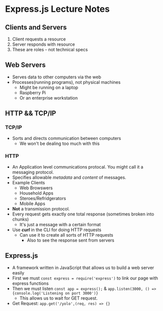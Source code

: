 # Express.js Lecture Notes

## Clients and Servers
1. Client requests a resource
2. Server responds with resource
3. These are roles - not technical specs

## Web Servers
- Serves data to other computers via the web
- Processes(running programs), not physical machines
  - Might be running on a laptop
  - Raspberry Pi
  - Or an enterprise workstation

## HTTP && TCP/IP
### TCP/IP
- Sorts and directs communication between computers
  - We won't be dealing too much with this
### HTTP
- An Application level communications protocal. You might call it a messaging protocol.
- Specifies allowable *metadata* and *content* of messages.
- Example Clients
  - Web Browswers
  - Household Apps
  - Steroes/Refridgerators
  - Mobile Apps
- **Not** a transmission protocol.
- Every request gets exactly one total response (sometimes broken into chunks)
  - It's just a message with a certain format
- Use **_curl_** in the CLI for doing HTTP requests
  - Can use it to create all sorts of HTTP requests
    - Also to see the response sent from servers
## Express.js
- A framework written in JavaScript that allows us to build a web server easily
- First we must ``const express = require('express')`` to link our page with express functions
- Then we must listen `const app = express();` & `app.listen(3000, () => {console.log('Listening on port 3000')}`
  - This allows us to wait for GET request.
- Get Request: `app.get('/yolo',(req, res) => {}`




